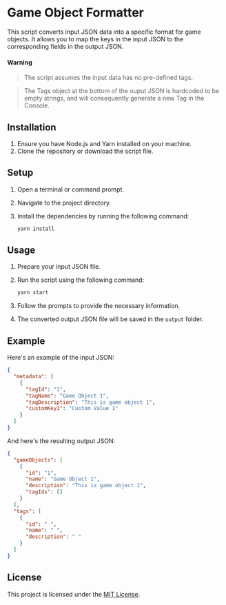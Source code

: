 # Game Object Formatter

This script converts input JSON data into a specific format for game objects. It allows you to map the keys in the input JSON to the corresponding fields in the output JSON.

#### Warning
> The script assumes the input data has no pre-defined tags. 

>The Tags object at the bottom of the ouput JSON is hardcoded to be empty strings, and will consequently generate a new Tag in the Console.

## Installation

1. Ensure you have Node.js and Yarn installed on your machine.
2. Clone the repository or download the script file.

## Setup

1. Open a terminal or command prompt.
2. Navigate to the project directory.
3. Install the dependencies by running the following command:

   ```bash
   yarn install
   ```

## Usage

1. Prepare your input JSON file.
2. Run the script using the following command:

   ```bash
   yarn start
   ```

3. Follow the prompts to provide the necessary information.
4. The converted output JSON file will be saved in the `output` folder.

## Example

Here's an example of the input JSON:

```json
{
  "metadata": [
    {
      "tagId": "1",
      "tagName": "Game Object 1",
      "tagDescription": "This is game object 1",
      "customKey1": "Custom Value 1"
    }
  ]
}
```

And here's the resulting output JSON:

```json
{
  "gameObjects": [
    {
      "id": "1",
      "name": "Game Object 1",
      "description": "This is game object 1",
      "tagIds": []
    }
  ],
  "tags": [
    {
      "id": " ",
      "name": " ",
      "description": " "
    }
  ]
}
```

## License

This project is licensed under the [MIT License](LICENSE).
